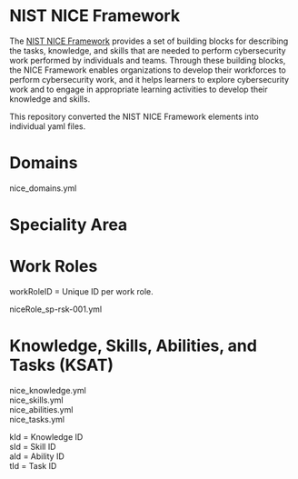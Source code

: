 # NIST NICE Framework

The [NIST NICE Framework](https://www.nist.gov/itl/applied-cybersecurity/nice/nice-framework-resource-center) provides a set of building blocks for describing the tasks, knowledge, and skills that are needed to perform cybersecurity work performed by individuals and teams. Through these building blocks, the NICE Framework enables organizations to develop their workforces to perform cybersecurity work, and it helps learners to explore cybersecurity work and to engage in appropriate learning activities to develop their knowledge and skills.

This repository converted the NIST NICE Framework elements into individual yaml files.

# Domains
nice_domains.yml

# Speciality Area


# Work Roles

workRoleID = Unique ID per work role.

niceRole_sp-rsk-001.yml

# Knowledge, Skills, Abilities, and Tasks (KSAT)

nice_knowledge.yml  
nice_skills.yml  
nice_abilities.yml  
nice_tasks.yml  

kId = Knowledge ID  
sId = Skill ID  
aId = Ability ID  
tId = Task ID  

